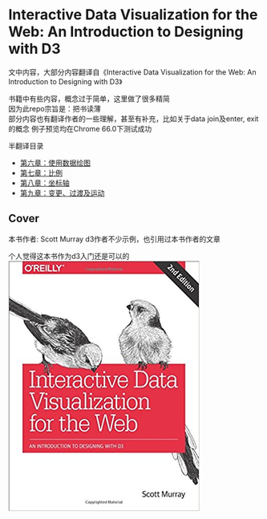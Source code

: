 # Interactive Data Visualization for the Web: An Introduction to Designing with D3

文中内容，大部分内容翻译自《Interactive Data Visualization for the Web: An Introduction to Designing with D3》

书籍中有些内容，概念过于简单，这里做了很多精简  
因为此repo宗旨是：把书读薄  
部分内容也有翻译作者的一些理解，甚至有补充，比如关于data join及enter, exit的概念
例子预览均在Chrome 66.0下测试成功

半翻译目录
  * [第六章：使用数据绘图](https://github.com/wusiquan/studyd3/blob/master/Chapter6-Drawing_with_Data.md)
  * [第七章：比例](https://github.com/wusiquan/studyd3/blob/master/Chapter7-Scales.md)
  * [第八章：坐标轴](https://github.com/wusiquan/studyd3/blob/master/Chapter8-Axes.md)
  * [第九章：变更、过渡及运动](https://github.com/wusiquan/studyd3/blob/master/Chapter9-Updates_Transitions_And_Motion.md)

## Cover
本书作者: Scott Murray
d3作者不少示例，也引用过本书作者的文章

个人觉得这本书作为d3入门还是可以的
![cover](https://github.com/wusiquan/studyd3/blob/master/images/d3-cover.jpg)